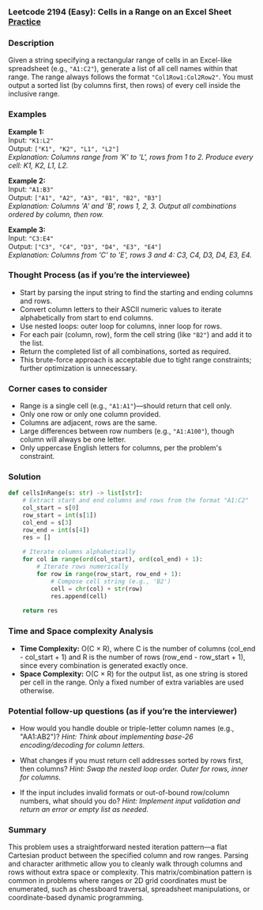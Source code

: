 ### Leetcode 2194 (Easy): Cells in a Range on an Excel Sheet [Practice](https://leetcode.com/problems/cells-in-a-range-on-an-excel-sheet)

### Description  
Given a string specifying a rectangular range of cells in an Excel-like spreadsheet (e.g., `"A1:C2"`), generate a list of all cell names within that range. The range always follows the format `"Col1Row1:Col2Row2"`. You must output a sorted list (by columns first, then rows) of every cell inside the inclusive range.

### Examples  

**Example 1:**  
Input: `"K1:L2"`  
Output: `["K1", "K2", "L1", "L2"]`  
*Explanation: Columns range from 'K' to 'L', rows from 1 to 2. Produce every cell: K1, K2, L1, L2.*

**Example 2:**  
Input: `"A1:B3"`  
Output: `["A1", "A2", "A3", "B1", "B2", "B3"]`  
*Explanation: Columns 'A' and 'B', rows 1, 2, 3. Output all combinations ordered by column, then row.*

**Example 3:**  
Input: `"C3:E4"`  
Output: `["C3", "C4", "D3", "D4", "E3", "E4"]`  
*Explanation: Columns from 'C' to 'E', rows 3 and 4: C3, C4, D3, D4, E3, E4.*

### Thought Process (as if you’re the interviewee)  
- Start by parsing the input string to find the starting and ending columns and rows.
- Convert column letters to their ASCII numeric values to iterate alphabetically from start to end columns.
- Use nested loops: outer loop for columns, inner loop for rows.
- For each pair (column, row), form the cell string (like `"B2"`) and add it to the list.
- Return the completed list of all combinations, sorted as required.
- This brute-force approach is acceptable due to tight range constraints; further optimization is unnecessary.

### Corner cases to consider  
- Range is a single cell (e.g., `"A1:A1"`)—should return that cell only.
- Only one row or only one column provided.
- Columns are adjacent, rows are the same.
- Large differences between row numbers (e.g., `"A1:A100"`), though column will always be one letter.
- Only uppercase English letters for columns, per the problem's constraint.

### Solution

```python
def cellsInRange(s: str) -> list[str]:
    # Extract start and end columns and rows from the format "A1:C2"
    col_start = s[0]
    row_start = int(s[1])
    col_end = s[3]
    row_end = int(s[4])
    res = []
    
    # Iterate columns alphabetically
    for col in range(ord(col_start), ord(col_end) + 1):
        # Iterate rows numerically
        for row in range(row_start, row_end + 1):
            # Compose cell string (e.g., 'B2')
            cell = chr(col) + str(row)
            res.append(cell)
    
    return res
```

### Time and Space complexity Analysis  

- **Time Complexity:** O(C × R), where C is the number of columns (col_end - col_start + 1) and R is the number of rows (row_end - row_start + 1), since every combination is generated exactly once.
- **Space Complexity:** O(C × R) for the output list, as one string is stored per cell in the range. Only a fixed number of extra variables are used otherwise.

### Potential follow-up questions (as if you’re the interviewer)  

- How would you handle double or triple-letter column names (e.g., "AA1:AB2")?
  *Hint: Think about implementing base-26 encoding/decoding for column letters.*
  
- What changes if you must return cell addresses sorted by rows first, then columns?
  *Hint: Swap the nested loop order. Outer for rows, inner for columns.*
  
- If the input includes invalid formats or out-of-bound row/column numbers, what should you do?
  *Hint: Implement input validation and return an error or empty list as needed.*

### Summary
This problem uses a straightforward nested iteration pattern—a flat Cartesian product between the specified column and row ranges. Parsing and character arithmetic allow you to cleanly walk through columns and rows without extra space or complexity. This matrix/combination pattern is common in problems where ranges or 2D grid coordinates must be enumerated, such as chessboard traversal, spreadsheet manipulations, or coordinate-based dynamic programming.